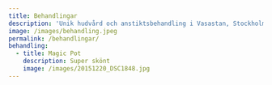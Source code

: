 ```yaml
---
title: Behandlingar
description: 'Unik hudvård och anstiktsbehandling i Vasastan, Stockholm.'
image: /images/behandling.jpeg
permalink: /behandlingar/
behandling:
  - title: Magic Pot
    description: Super skönt
    image: /images/20151220_DSC1848.jpg
---
```


